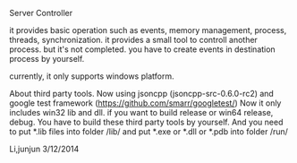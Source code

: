 Server Controller

it provides basic operation such as events, memory management, process, threads, synchronization.
it provides a small tool to controll another process. but it's not completed. you have to create events in destination process by yourself.

currently, it only supports windows platform.

About third party tools. Now using jsoncpp (jsoncpp-src-0.6.0-rc2) and google test framework (https://github.com/smarr/googletest/)
Now it only includes win32 lib and dll. if you want to build release or win64 release, debug. You have to build these third party tools
by yourself. And you need to put *.lib files into folder /lib/ and put *.exe or *.dll or *.pdb into folder /run/


Li,junjun
3/12/2014

